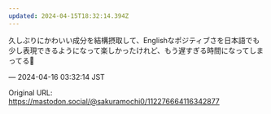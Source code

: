 ```yaml
---
updated: 2024-04-15T18:32:14.394Z
---
```


<p>久しぶりにかわいい成分を結構摂取して、Englishなポジティブさを日本語でも少し表現できるようになって楽しかったけれど、もう遅すぎる時間になってしまってる🥲</p>

&mdash; 2024-04-16 03:32:14 JST

Original URL: https://mastodon.social/@sakuramochi0/112276664116342877
